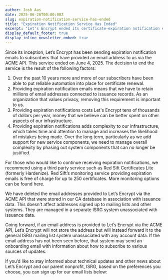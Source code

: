 ```yaml
---
author: Josh Aas
date: 2025-06-26T00:00:00Z
slug: expiration-notification-service-has-ended
title: "Expiration Notification Service Has Ended"
excerpt: "Let's Encrypt ended its certificate-expiration notification emails on June 4, 2025."
display_default_footer: true
display_inline_newsletter_embed: true
---
```


Since its inception, Let’s Encrypt has been sending expiration notification emails to subscribers that have provided an email address to us via the ACME API. This service ended on June 4, 2025. The decision to end the service is the result of the following factors:

1. Over the past 10 years more and more of our subscribers have been able to put reliable automation into place for certificate renewal.
2. Providing expiration notification emails means that we have to retain millions of email addresses connected to issuance records. As an organization that values privacy, removing this requirement is important to us.
3. Providing expiration notifications costs Let's Encrypt tens of thousands of dollars per year, money that we believe can be better spent on other aspects of our infrastructure.
4. Providing expiration notifications adds complexity to our infrastructure, which takes time and attention to manage and increases the likelihood of mistakes being made. Over the long term, particularly as we add support for new service components, we need to manage overall complexity by phasing out system components that can no longer be justified.

For those who would like to continue receiving expiration notifications, we recommend using a third party service such as Red Sift Certificates Lite (formerly Hardenize). Red Sift’s monitoring service providing expiration emails is free of charge for up to 250 certificates. More monitoring options can be found here.

We have deleted the email addresses provided to Let’s Encrypt via the ACME API that were stored in our CA database in association with issuance data. This doesn't affect addresses signed up to mailing lists and other systems. They are managed in a separate ISRG system unassociated with issuance data.

Going forward, if an email address is provided to Let’s Encrypt via the ACME API, Let’s Encrypt will not store the address but will instead forward it to the general ISRG mailing list system unassociated with any account data. If the email address has not been seen before, that system may send an onboarding email with information about how to subscribe to various sources of updates.

If you’d like to stay informed about technical updates and other news about Let’s Encrypt and our parent nonprofit, ISRG, based on the preferences you choose, you can sign up for our email lists below:
